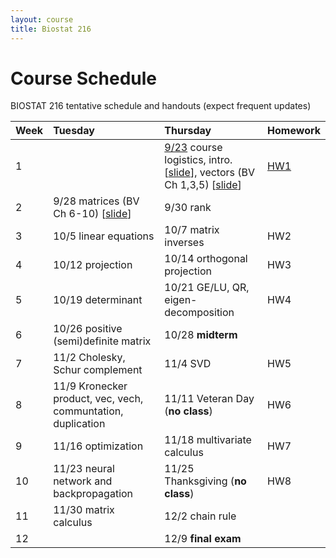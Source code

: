 ```yaml
---
layout: course
title: Biostat 216
---
```


# Course Schedule

BIOSTAT 216 tentative schedule and handouts (expect frequent updates)

| Week | Tuesday | Thursday | Homework |
|:-----------|:------------|:------------|:------------|
| 1 | | [9/23](https://ucla-biostat216-2021fall.github.io/biostat216fall2021/2021/09/23/week1.html) course logistics, intro. [[slide](https://ucla-biostat216-2021fall.github.io/slides/01-intro/01-intro.html)\], vectors (BV Ch 1,3,5) [[slide](https://ucla-biostat216-2021fall.github.io/slides/02-vector/02-vector.html)\] | [HW1](https://ucla-biostat216-2021fall.github.io/hw/hw1/hw1.html) |  
| 2 | 9/28 matrices (BV Ch 6-10) [[slide](https://ucla-biostat216-2021fall.github.io/slides/03-matrix/03-matrix.html)\] | 9/30 rank | |  
| 3 | 10/5 linear equations | 10/7 matrix inverses | HW2 |  
| 4 | 10/12 projection | 10/14 orthogonal projection | HW3 |  
| 5 | 10/19 determinant | 10/21 GE/LU, QR, eigen-decomposition | HW4 |  
| 6 | 10/26 positive (semi)definite matrix | 10/28 **midterm** |   
| 7 | 11/2 Cholesky, Schur complement | 11/4 SVD | HW5 |  
| 8 | 11/9 Kronecker product, vec, vech, communtation, duplication | 11/11 Veteran Day (**no class**) | HW6 |   
| 9 | 11/16 optimization | 11/18 multivariate calculus | HW7 |   
| 10 | 11/23 neural network and backpropagation | 11/25 Thanksgiving (**no class**) | HW8 |  
| 11 | 11/30 matrix calculus | 12/2 chain rule | |   
| 12 | | 12/9 **final exam** | |   
